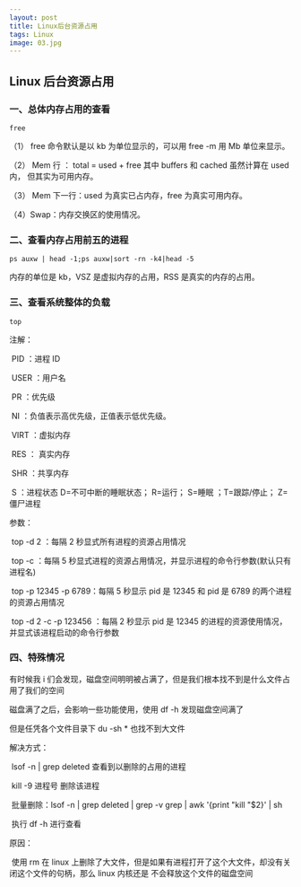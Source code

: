 ```yaml
---
layout: post
title: Linux后台资源占用
tags: Linux
image: 03.jpg
---
```


## Linux 后台资源占用

### 一、总体内存占用的查看

```shell
free
```

（1） free 命令默认是以 kb 为单位显示的，可以用 free -m 用 Mb 单位来显示。

（2） Mem 行 ： total = used + free 其中 buffers 和 cached 虽然计算在 used 内， 但其实为可用内存。

（3） Mem 下一行：used 为真实已占内存，free 为真实可用内存。

（4）Swap：内存交换区的使用情况。

### 二、查看内存占用前五的进程

```shell
ps auxw | head -1;ps auxw|sort -rn -k4|head -5
```

内存的单位是 kb，VSZ 是虚拟内存的占用，RSS 是真实的内存的占用。

### 三、查看系统整体的负载

```shell
top
```

注解：

​ PID ：进程 ID

​ USER ：用户名

​ PR ：优先级

​ NI ：负值表示高优先级，正值表示低优先级。

​ VIRT ：虚拟内存

​ RES ： 真实内存

​ SHR ：共享内存

​ S ：进程状态 D=不可中断的睡眠状态； R=运行； S=睡眠 ；T=跟踪/停止； Z=僵尸进程

参数：

​ top -d 2 ：每隔 2 秒显式所有进程的资源占用情况

​ top -c ：每隔 5 秒显式进程的资源占用情况，并显示进程的命令行参数(默认只有进程名)

​ top -p 12345 -p 6789：每隔 5 秒显示 pid 是 12345 和 pid 是 6789 的两个进程的资源占用情况

​ top -d 2 -c -p 123456 ：每隔 2 秒显示 pid 是 12345 的进程的资源使用情况，并显式该进程启动的命令行参数

### 四、特殊情况

有时候我 i 们会发现，磁盘空间明明被占满了，但是我们根本找不到是什么文件占用了我们的空间

磁盘满了之后，会影响一些功能使用，使用 df -h 发现磁盘空间满了

但是任凭各个文件目录下 du -sh \* 也找不到大文件

解决方式：

​ lsof -n | grep deleted 查看到以删除的占用的进程

​ kill -9 进程号 删除该进程

​ 批量删除：lsof -n | grep deleted | grep -v grep | awk '{print "kill "$2}' | sh

​ 执行 df -h 进行查看

原因：

​ 使用 rm 在 linux 上删除了大文件，但是如果有进程打开了这个大文件，却没有关闭这个文件的句柄，那么 linux 内核还是 不会释放这个文件的磁盘空间

